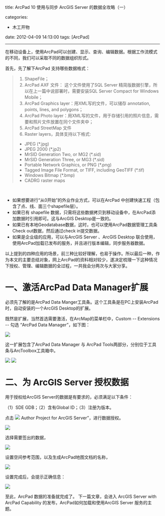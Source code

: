 title: ArcPad 10 使用与同步 ArcGIS Server 的数据全攻略（一）

categories:
  - 木工开物

date: 2012-04-09 14:13:00
tags: [ArcPad]

---


在移动设备上，使用ArcPad可以创建、显示、查询、编辑数据。根据工作流模式的不同，我们可以采取不同的数据组织形式。

首先，先了解下ArcPad 支持哪些数据格式：

> 1. ShapeFile；
> 2. ArcPad AXF 文件： 这个文件使用了SQL Server 精简版数据引擎，所以在上一篇中说部署时，需要安装SQL Server Compact for Windows Mobile；
> 3. ArcPad Graphics layer：用XML写的文件，可以储存 annotation, points, lines, and polygons；
> 4. ArcPad Photo layer：用XML写的文件，用于存储引用的照片信息，需要和照片文件放置在同个文件夹中；
> 5. ArcPad StreetMap 文件
> 6. Raster layers，具体支持以下格式:	
>   - JPEG (*.jpg)
>   - JPEG 2000 (*.jp2)
>   - MrSID Generation Two, or MG2 (*.sid)
>   - MrSID Generation Three, or MG3 (*.sid)
>   - Portable Network Graphics, or PNG (*.png)
>   - Tagged Image File Format, or TIFF, including GeoTIFF (*.tif)
>   - Windows Bitmap (*.bmp)
>   - CADRG raster maps


<br>
	

- 如果想要进行“从0开始”的外业作业方式，可以在ArcPad 中创建快速工程（包含了点、线、面三个shapefile层）。
- 如果已有 shapefile 数据，只需将这些数据拷贝到移动设备中，在ArcPad添加数据时引用即可。这与ArcGIS Desktop是一致的。
- 如果已有本地Geodatabase数据，这时，也可以使用ArcPad数据管理工具条Check out数据，然后通过check in提交数据。
- 如果是企业级的应用，可以与ArcGIS Server 、ArcGIS Desktop 联合使用，使用ArcPad加载已发布的服务，并且进行版本编辑，同步服务器数据。


以上提到的四种应用的场景，前三种比较好理解，也易于操作。所以最后一种，作为本文的主要总结对象，网上ArcPad的资料相对较少，遂决定梳理一下这种情况下授权、管理、编辑数据的全过程，一共我会分两次与大家分享。

	
	
# 一、激活ArcPad Data Manager扩展


必须先了解的是ArcPad Data Manger工具条。这个工具条是在PC上安装ArcPad时，自动安装的一个ArcGIS Desktop的扩展。

既然是扩展，当然首选需要激活，在ArcMap的菜单栏中，Custom -- Extensions -- 勾选 “ArcPad Data Manager”，如下图：

![](http://my.csdn.net/uploads/201203/29/1332984466_3620.png)
	
这一扩展包含了ArcPad Data Manager 与 ArcPad Tools两部分，分别位于工具条与ArcToolbox工具箱中。

![](http://my.csdn.net/uploads/201203/29/1332987320_6723.png)
![](http://my.csdn.net/uploads/201203/29/1332987399_7606.png)

	
# 二、为 ArcGIS Server 授权数据


用于授权给ArcGIS Server的数据是有要求的，必须满足以下条件：

（1）SDE GDB；（2）含有Global ID；（3）注册为版本。


点击 ![](http://my.csdn.net/uploads/201203/29/1333003545_9071.png) Author Project for ArcGIS Server”，进行数据授权。

![](http://my.csdn.net/uploads/201203/29/1333005687_5773.png)

选择需要签出的数据， 

![](http://my.csdn.net/uploads/201203/29/1333005691_5691.png)

设置空间参考范围，以及生成ArcPad地图文档的名称， 

![](http://my.csdn.net/uploads/201203/29/1333005694_5511.png)

设置完成后，会提示正确信息： 

![](http://my.csdn.net/uploads/201203/29/1333013109_2267.png)

至此，ArcPad 数据的准备就完成了。 下一篇文章，会进入 ArcGIS Server with ArcPad Capability 的发布，ArcPad如何加载和使用ArcGIS Server 服务的主题。


